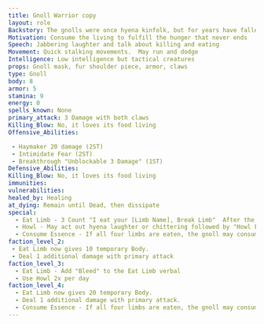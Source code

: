 ```yaml
---
title: Gnoll Warrior copy
layout: role
Backstory: The gnolls were once hyena kinfolk, but for years have fallen into madness and darkness.  The madness calls for the gnolls to consume any and all living creatures, sometimes even your own kind.
Motivation: Consume the living to fulfill the hunger that never ends
Speech: Jabbering laughter and talk about killing and eating
Movement: Quick stalking movements.  May run and dodge
Intelligence: Low intelligence but tactical creatures
props: Gnoll mask, fur shoulder piece, armor, claws
type: Gnoll
body: 8
armor: 5
stamina: 9
energy: 0
spells_known: None
primary_attack: 3 Damage with both claws
Killing_Blow: No, it loves its food living
Offensive_Abilities: 

 - Haymaker 20 damage (2ST)
 - Intimidate Fear (2ST)
 - Breakthrough "Unblockable 3 Damage" (1ST)
Defensive_Abilities: 
Killing_Blow: No, it loves its food living 
immunities:
vulnerabilities:
healed_by: Healing
at_dying: Remain until Dead, then dissipate
special: 
  - Eat Limb - 3 Count "I eat your [Limb Name], Break Limb"  After the count heal 5 Body
  - Howl - May act out hyena laughter or chittering followed by "Howl Fear" and throw 1 spell ammo
  - Consume Essence - If all four limbs are eaten, the gnoll may consume one essence from the body followed by a killing blow.  This may only be done to a character once. "I eat your essence 1,2,3"  This allows the Gnoll Warrior to become a Gnoll Glutton.
faction_level_2:
 - Eat Limb now gives 10 temporary Body. 
 - Deal 1 additional damage with primary attack
faction_level_3: 
  - Eat Limb - Add "Bleed" to the Eat Limb verbal
  - Use Howl 2x per day
faction_level_4: 
  - Eat Limb now gives 20 temporary Body. 
  - Deal 1 additional damage with primary attack. 
  - Consume Essence - If all four limbs are eaten, the gnoll may consume one essence from the body followed by a killing blow.  This may only be done to a character once. "I eat your essence 1,2,3"  This allows the Gnoll Warrior to become a Gnoll Spirit Shaman.
---
```

